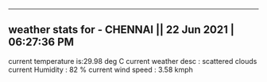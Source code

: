 ------------------------------------------------------
weather stats for - CHENNAI || 22 Jun 2021 | 06:27:36 PM
------------------------------------------------------
current temperature is:29.98 deg C
current weather desc : scattered clouds
current Humidity     : 82 %
current wind speed   : 3.58 kmph

